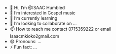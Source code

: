 - 👋 Hi, I’m @ISAAC Humbled
- 👀 I’m interested in Gospel music
- 🌱 I’m currently learning 
- 💞️ I’m looking to collaborate on ...
- 📫 How to reach me contact 0715359222 or email Isaacmkioko2gmail.com
- 😄 Pronouns: ...
- ⚡ Fun fact: ...

<!---
ISAAC-CYBER786/ISAAC-CYBER786 is a ✨ special ✨ repository because its `README.md` (this file) appears on your GitHub profile.
You can click the Preview link to take a look at your changes.
--->
